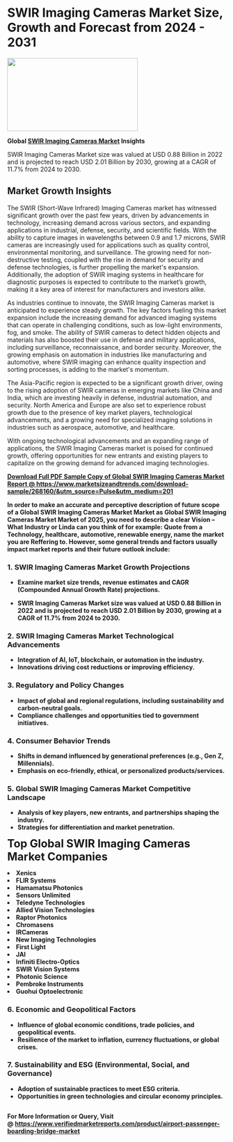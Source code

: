 <H1>SWIR Imaging Cameras Market Size, Growth and Forecast from 2024 - 2031</H1><img class="aligncenter size-medium wp-image-584254" src="https://thirdeyenews.in/wp-content/uploads/2024/09/Global-Market-Research-300x168.jpeg" alt="" width="300" height="168" /><p><strong>Global&nbsp;<a href="https://www.marketsizeandtrends.com/download-sample/268160/&amp;utm_source=Pulse&amp;utm_medium=201">SWIR Imaging Cameras Market</a> Insights</strong></p><p>SWIR Imaging Cameras Market size was valued at USD 0.88 Billion in 2022 and is projected to reach USD 2.01 Billion by 2030, growing at a CAGR of 11.7% from 2024 to 2030.</p><p><h2>Market Growth Insights</h2> <p>The SWIR (Short-Wave Infrared) Imaging Cameras market has witnessed significant growth over the past few years, driven by advancements in technology, increasing demand across various sectors, and expanding applications in industrial, defense, security, and scientific fields. With the ability to capture images in wavelengths between 0.9 and 1.7 microns, SWIR cameras are increasingly used for applications such as quality control, environmental monitoring, and surveillance. The growing need for non-destructive testing, coupled with the rise in demand for security and defense technologies, is further propelling the market's expansion. Additionally, the adoption of SWIR imaging systems in healthcare for diagnostic purposes is expected to contribute to the market’s growth, making it a key area of interest for manufacturers and investors alike.</p> <p><strong><a href="#"></a></strong></p> <p>As industries continue to innovate, the SWIR Imaging Cameras market is anticipated to experience steady growth. The key factors fueling this market expansion include the increasing demand for advanced imaging systems that can operate in challenging conditions, such as low-light environments, fog, and smoke. The ability of SWIR cameras to detect hidden objects and materials has also boosted their use in defense and military applications, including surveillance, reconnaissance, and border security. Moreover, the growing emphasis on automation in industries like manufacturing and automotive, where SWIR imaging can enhance quality inspection and sorting processes, is adding to the market's momentum.</p> <p>The Asia-Pacific region is expected to be a significant growth driver, owing to the rising adoption of SWIR cameras in emerging markets like China and India, which are investing heavily in defense, industrial automation, and security. North America and Europe are also set to experience robust growth due to the presence of key market players, technological advancements, and a growing need for specialized imaging solutions in industries such as aerospace, automotive, and healthcare. </p> <p>With ongoing technological advancements and an expanding range of applications, the SWIR Imaging Cameras market is poised for continued growth, offering opportunities for new entrants and existing players to capitalize on the growing demand for advanced imaging technologies.</p> <p><strong><a href="#"></p><p><span class=""><strong>Download Full PDF Sample Copy of Global SWIR Imaging Cameras Market Report</strong> @ <a href="https://www.marketsizeandtrends.com/download-sample/268160/&amp;utm_source=Pulse&amp;utm_medium=201" target="_blank">https://www.marketsizeandtrends.com/download-sample/268160/&amp;utm_source=Pulse&amp;utm_medium=201</a></span></p><p>In order to make an accurate and perceptive description of future scope of a Global&nbsp;SWIR Imaging Cameras Market Market as Global&nbsp;SWIR Imaging Cameras Market Market of 2025, you need to describe a clear Vision &ndash; What Industry or Linda can you think of for example: Quote from a Technology, healthcare, automotive, renewable energy, name the market you are Reffering to. However, some general trends and factors usually impact market reports and their future outlook include:</p><h3>1.&nbsp;<strong>SWIR Imaging Cameras Market Growth Projections</strong></h3><ul><li>Examine market size trends, revenue estimates and CAGR (Compounded Annual Growth Rate) projections.</li><li><p>SWIR Imaging Cameras Market size was valued at USD 0.88 Billion in 2022 and is projected to reach USD 2.01 Billion by 2030, growing at a CAGR of 11.7% from 2024 to 2030.</p></li></ul><h3>2.&nbsp;<strong>SWIR Imaging Cameras Market Technological Advancements</strong></h3><ul><li>Integration of AI, IoT, blockchain, or automation in the industry.</li><li>Innovations driving cost reductions or improving efficiency.</li></ul><h3>3.&nbsp;<strong>Regulatory and Policy Changes</strong></h3><ul><li>Impact of global and regional regulations, including sustainability and carbon-neutral goals.</li><li>Compliance challenges and opportunities tied to government initiatives.</li></ul><h3>4.&nbsp;<strong>Consumer Behavior Trends</strong></h3><ul><li>Shifts in demand influenced by generational preferences (e.g., Gen Z, Millennials).</li><li>Emphasis on eco-friendly, ethical, or personalized products/services.</li></ul><h3>5.&nbsp;<strong>Global SWIR Imaging Cameras Market Competitive Landscape</strong></h3><ul><li>Analysis of key players, new entrants, and partnerships shaping the industry.</li><li>Strategies for differentiation and market penetration.</li></ul><p data-pm-slice="1 1 []"><span style="color: inherit; font-family: inherit; font-size: 25px;">Top Global SWIR Imaging Cameras Market Companies</span></p><div class="" data-test-id=""><p><li>Xenics</li><li> FLIR Systems</li><li> Hamamatsu Photonics</li><li> Sensors Unlimited</li><li> Teledyne Technologies</li><li> Allied Vision Technologies</li><li> Raptor Photonics</li><li> Chromasens</li><li> IRCameras</li><li> New Imaging Technologies</li><li> First Light</li><li> JAI</li><li> Infiniti Electro-Optics</li><li> SWIR Vision Systems</li><li> Photonic Science</li><li> Pembroke Instruments</li><li> Guohui Optoelectronic</li></p></div><h3>6.&nbsp;<strong>Economic and Geopolitical Factors</strong></h3><ul><li>Influence of global economic conditions, trade policies, and geopolitical events.</li><li>Resilience of the market to inflation, currency fluctuations, or global crises.</li></ul><h3>7.&nbsp;<strong>Sustainability and ESG (Environmental, Social, and Governance)</strong></h3><ul><li>Adoption of sustainable practices to meet ESG criteria.</li><li>Opportunities in green technologies and circular economy principles.</li></ul><h2><strong style="font-size: 14px;">For More Information or Query, Visit @&nbsp;</strong><a style="background-color: #ffffff; font-size: 14px;" href="https://www.marketsizeandtrends.com/report/swir-imaging-cameras-market/" target="_blank">https://www.verifiedmarketreports.com/product/airport-passenger-boarding-bridge-market</a></h2>

